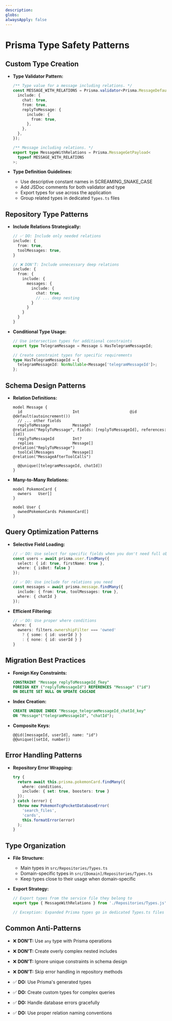 ```yaml
---
description:
globs:
alwaysApply: false
---
```

# Prisma Type Safety Patterns

## Custom Type Creation

- **Type Validator Pattern:**
  ```typescript
  /** Type value for a message including relations. */
  const MESSAGE_WITH_RELATIONS = Prisma.validator<Prisma.MessageDefaultArgs>()({
    include: {
      chat: true,
      from: true,
      replyToMessage: {
        include: {
          from: true,
        },
      },
    },
  });

  /** Message including relations. */
  export type MessageWithRelations = Prisma.MessageGetPayload<
    typeof MESSAGE_WITH_RELATIONS
  >;
  ```

- **Type Definition Guidelines:**
  - Use descriptive constant names in SCREAMING_SNAKE_CASE
  - Add JSDoc comments for both validator and type
  - Export types for use across the application
  - Group related types in dedicated `Types.ts` files

## Repository Type Patterns

- **Include Relations Strategically:**
  ```typescript
  // ✅ DO: Include only needed relations
  include: {
    from: true,
    toolMessages: true,
  }

  // ❌ DON'T: Include unnecessary deep relations
  include: {
    from: {
      include: {
        messages: {
          include: {
            chat: true,
            // ... deep nesting
          }
        }
      }
    }
  }
  ```

- **Conditional Type Usage:**
  ```typescript
  // Use intersection types for additional constraints
  export type TelegramMessage = Message & HasTelegramMessageId;
  
  // Create constraint types for specific requirements
  type HasTelegramMessageId = {
    telegramMessageId: NonNullable<Message['telegramMessageId']>;
  };
  ```

## Schema Design Patterns

- **Relation Definitions:**
  ```prisma
  model Message {
    id                      Int                      @id @default(autoincrement())
    // ... other fields
    replyToMessage          Message?                 @relation("ReplyToMessage", fields: [replyToMessageId], references: [id])
    replyToMessageId        Int?
    replies                 Message[]                @relation("ReplyToMessage")
    toolCallMessages        Message[]                @relation("MessageAfterToolCalls")
    
    @@unique([telegramMessageId, chatId])
  }
  ```

- **Many-to-Many Relations:**
  ```prisma
  model PokemonCard {
    owners   User[]
  }
  
  model User {
    ownedPokemonCards PokemonCard[]
  }
  ```

## Query Optimization Patterns

- **Selective Field Loading:**
  ```typescript
  // ✅ DO: Use select for specific fields when you don't need full objects
  const users = await prisma.user.findMany({
    select: { id: true, firstName: true },
    where: { isBot: false }
  });

  // ✅ DO: Use include for relations you need
  const messages = await prisma.message.findMany({
    include: { from: true, toolMessages: true },
    where: { chatId }
  });
  ```

- **Efficient Filtering:**
  ```typescript
  // ✅ DO: Use proper where conditions
  where: {
    owners: filters.ownershipFilter === 'owned' 
      ? { some: { id: userId } }
      : { none: { id: userId } }
  }
  ```

## Migration Best Practices

- **Foreign Key Constraints:**
  ```sql
  CONSTRAINT "Message_replyToMessageId_fkey" 
  FOREIGN KEY ("replyToMessageId") REFERENCES "Message" ("id") 
  ON DELETE SET NULL ON UPDATE CASCADE
  ```

- **Index Creation:**
  ```sql
  CREATE UNIQUE INDEX "Message_telegramMessageId_chatId_key" 
  ON "Message"("telegramMessageId", "chatId");
  ```

- **Composite Keys:**
  ```prisma
  @@id([messageId, userId], name: "id")
  @@unique([setId, number])
  ```

## Error Handling Patterns

- **Repository Error Wrapping:**
  ```typescript
  try {
    return await this.prisma.pokemonCard.findMany({
      where: conditions,
      include: { set: true, boosters: true }
    });
  } catch (error) {
    throw new PokemonTcgPocketDatabaseError(
      'search_files',
      'cards', 
      this.formatError(error)
    );
  }
  ```

## Type Organization

- **File Structure:**
  - Main types in `src/Repositories/Types.ts`
  - Domain-specific types in `src/[Domain]/Repositories/Types.ts`
  - Keep types close to their usage when domain-specific

- **Export Strategy:**
  ```typescript
  // Export types from the service file they belong to
  export type { MessageWithRelations } from './Repositories/Types.js';
  
  // Exception: Expanded Prisma types go in dedicated Types.ts files
  ```

## Common Anti-Patterns

- ❌ **DON'T:** Use `any` type with Prisma operations
- ❌ **DON'T:** Create overly complex nested includes
- ❌ **DON'T:** Ignore unique constraints in schema design
- ❌ **DON'T:** Skip error handling in repository methods

- ✅ **DO:** Use Prisma's generated types
- ✅ **DO:** Create custom types for complex queries
- ✅ **DO:** Handle database errors gracefully
- ✅ **DO:** Use proper relation naming conventions
